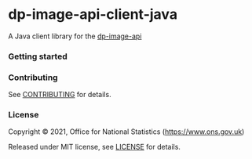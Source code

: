 # dp-image-api-client-java

A Java client library for the [dp-image-api](https://github.com/ONSdigital/dp-image-api)

### Getting started

### Contributing

See [CONTRIBUTING](CONTRIBUTING.md) for details.

### License

Copyright © 2021, Office for National Statistics (https://www.ons.gov.uk)

Released under MIT license, see [LICENSE](LICENSE.md) for details.
